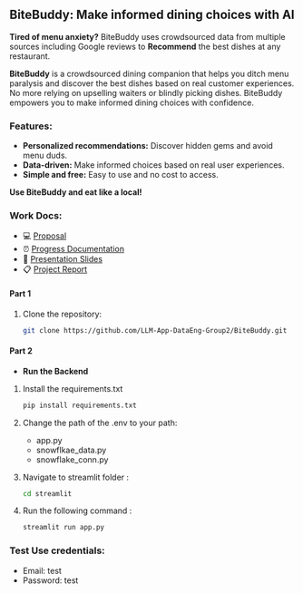 
## BiteBuddy: Make informed dining choices with AI 

**Tired of menu anxiety?** BiteBuddy uses crowdsourced data from multiple sources including Google reviews to **Recommend** the best dishes at any restaurant.

**BiteBuddy** is a crowdsourced dining companion that helps you ditch menu paralysis and discover the best dishes based on real customer experiences. No more relying on upselling waiters or blindly picking dishes. BiteBuddy empowers you to make informed dining choices with confidence.

### Features:

* **Personalized recommendations:** Discover hidden gems and avoid menu duds.
* **Data-driven:** Make informed choices based on real user experiences.
* **Simple and free:** Easy to use and no cost to access.

**Use BiteBuddy and eat like a local!**


### Work Docs:

<ul>

<li>💻 <a href="https://docs.google.com/presentation/d/17kCFljf3qQ_N1jVAuPRQN1Kkjuj9VNN2pcAsQIeOGnE/edit#slide=id.g28262b8e96a_2_268">Proposal</a> </li>
<li>⏰ <a href="https://docs.google.com/document/d/1YcQwmBuYPS7HSb4ALRMpa9Gh8zakGQQZ15gFDOKEQ34/edit">Progress Documentation</a> </li>
<li>📖 <a href="https://wepik.com/share/9ad95fa2-c2ae-4cf0-8395-1b6dd5acddd8#rs=link">Presentation Slides </a> </li>
<li>📋 <a href="https://github.com/LLM-App-DataEng-Group2/BiteBuddy/tree/14e06cbd283a127ab057e47673c5808f3e3b17ce/report">Project Report</a></li>

</ul>


#### Part 1
1. Clone the repository:

   ```bash
   git clone https://github.com/LLM-App-DataEng-Group2/BiteBuddy.git

#### Part 2

- **Run the Backend**

1. Install the requirements.txt
   ```bash
   pip install requirements.txt

2. Change the path of the .env to your path:
   - app.py
   - snowflkae_data.py
   - snowflake_conn.py

3. Navigate to streamlit folder :
   ```bash
   cd streamlit

4. Run the following command :
   ```bash
   streamlit run app.py

### Test Use credentials:
- Email: test
- Password: test
